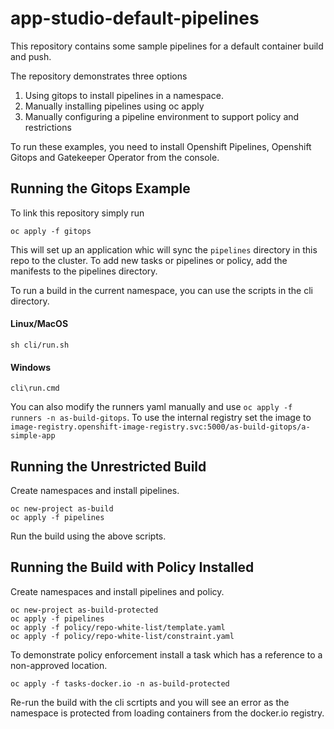 # app-studio-default-pipelines

This repository contains some sample pipelines for a default container build and push.

The repository demonstrates three options

1. Using gitops to install pipelines in a namespace.
2. Manually installing pipelines using oc apply
3. Manually configuring a pipeline environment to support policy and restrictions 

To run these examples, you need to install Openshift Pipelines, Openshift Gitops and Gatekeeper Operator from the console. 

## Running the Gitops Example 
To link this repository simply run 
```
oc apply -f gitops
```

This will set up an application whic will sync the `pipelines` directory in this repo to the cluster.
To add new tasks or pipelines or policy, add the manifests to the pipelines directory.

To run a build in the current namespace, you can use the scripts in the cli directory. 
#### Linux/MacOS
``` 
sh cli/run.sh
```
#### Windows
``` 
cli\run.cmd
```

You can also modify the runners yaml manually and use `oc apply -f runners -n as-build-gitops`.
To use the internal registry set the image to `image-registry.openshift-image-registry.svc:5000/as-build-gitops/a-simple-app`

## Running the Unrestricted Build 

Create namespaces and install pipelines. 
```
oc new-project as-build
oc apply -f pipelines
```
Run the build using the above scripts.   

## Running the  Build with Policy Installed

Create namespaces and install pipelines and policy.   
```
oc new-project as-build-protected
oc apply -f pipelines  
oc apply -f policy/repo-white-list/template.yaml
oc apply -f policy/repo-white-list/constraint.yaml

```  

To demonstrate policy enforcement install a task which has a reference to a non-approved location.
```
oc apply -f tasks-docker.io -n as-build-protected
```
Re-run the build with the cli scrtipts and you will see an error as the namespace is protected from loading containers from the docker.io registry.



